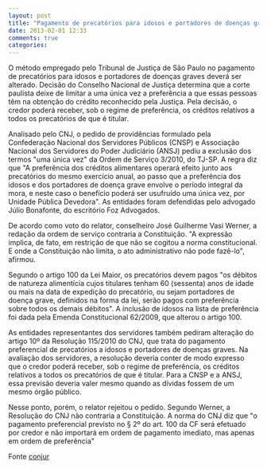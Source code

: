```yaml
---
layout: post
title: "Pagamento de precatórios para idosos e portadores de doenças graves"
date: 2013-02-01 12:33
comments: true
categories: 
---
```

O método empregado pelo Tribunal de Justiça de São Paulo no pagamento de precatórios para idosos e portadores de doenças graves deverá ser alterado. Decisão do Conselho Nacional de Justiça determina que a corte paulista deixe de limitar a uma única vez a preferência a que essas pessoas têm na obtenção do crédito reconhecido pela Justiça. Pela decisão, o credor poderá receber, sob o regime de preferência, os créditos relativos a todos os precatórios de que é titular.

Analisado pelo CNJ, o pedido de providências formulado pela Confederação Nacional dos Servidores Públicos (CNSP) e Associação Nacional dos Servidores do Poder Judiciário (ANSJ) pediu a exclusão dos termos "uma única vez" da Ordem de Serviço 3/2010, do TJ-SP. A regra diz que "A preferência dos créditos alimentares operará efeito junto aos precatórios do mesmo exercício anual, ao passo que a preferência dos idosos e dos portadores de doença grave envolve o período integral da mora, e neste caso o benefício poderá ser usufruído uma única vez, por Unidade Pública Devedora". As entidades foram defendidas pelo advogado Júlio Bonafonte, do escritório Foz Advogados.

De acordo como voto do relator, conselheiro José Guilherme Vasi Werner, a redação da ordem de serviço contraria a Constituição. "A expressão implica, de fato, em restrição de que não se cogitou a norma constitucional. E onde a Constituição não limita, o ato administrativo não pode fazê-lo", afirmou.

Segundo o artigo 100 da Lei Maior, os precatórios devem pagos "os débitos de natureza alimentícia cujos titulares tenham 60 (sessenta) anos de idade ou mais na data de expedição do precatório, ou sejam portadores de doença grave, definidos na forma da lei, serão pagos com preferência sobre todos os demais débitos". A inclusão de idosos na lista de preferência foi dada pela Emenda Constitucional 62/2009, que alterou o artigo 100.

As entidades representantes dos servidores também pediram alteração do artigo 10º da Resolução 115/2010 do CNJ, que trata do pagamento preferencial de precatórios a idosos e portadores de doenças graves. Na avaliação dos servidores, a resolução deveria conter de modo expresso que o credor poderá receber, sob o regime de preferência, os créditos relativos a todos os precatórios de que é titular. Para a CNSP e a ANSJ, essa previsão deveria valer mesmo quando as dívidas fossem de um mesmo órgão público.

Nesse ponto, porém, o relator rejeitou o pedido. Segundo Werner, a Resolução do CNJ não contraria a Constituição. A norma do CNJ diz que "o pagamento preferencial previsto no § 2º do art. 100 da CF será efetuado por credor e não importará em ordem de pagamento imediato, mas apenas em ordem de preferência"

Fonte [conjur](http://www.conjur.com.br/2013-jan-31/tj-sao-paulo-mudar-regra-pagamento-precatorios-idosos)